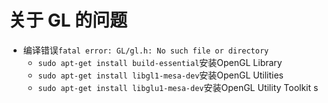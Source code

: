 # 关于 GL 的问题

- 编译错误`fatal error: GL/gl.h: No such file or directory`
  - `sudo apt-get install build-essential`安装OpenGL Library
  - `sudo apt-get install libgl1-mesa-dev`安装OpenGL Utilities
  - `sudo apt-get install libglu1-mesa-dev`安装OpenGL Utility Toolkit
s
